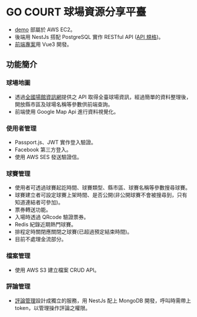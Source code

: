 # GO COURT 球場資源分享平臺
* [demo](https://tom-lee.site/) 部屬於 AWS EC2。
* 後端用 NestJs 搭配 PostgreSQL 實作 RESTful API ([API 規格](spec.yaml))。
* [前端專案](https://github.com/xu3cl40122/go-court-vue)用 Vue3 開發。


## 功能簡介
### 球場地圖
* 透過[全國場館資訊網](https://iplay.sa.gov.tw/WebAPI)提供之 API 取得全臺球場資訊，經過簡單的資料整理後，開放縣市區及球場名稱等參數供前端查詢。
* 前端使用 Google Map Api 進行資料視覺化。

### 使用者管理
* Passport.js、JWT 實作登入驗證。
* Facebook 第三方登入。
* 使用 AWS SES 發送驗證信。

### 球賽管理
* 使用者可透過球賽起訖時間、球賽類型、縣市區、球賽名稱等參數搜尋球賽。
* 球賽建立者可設定球賽上架時間、是否公開(非公開球賽不會被搜尋到，只有知道連結者可參加)。
* 票券轉送功能。
* 入場時透過 QRcode 驗證票券。
* Redis 紀錄近期熱門球賽。
* 排程定時關閉應關閉之球賽(已超過預定結束時間)。
* 目前不處理金流部分。

### 檔案管理
* 使用 AWS S3 建立檔案 CRUD API。

### 評論管理
* [評論管理](https://github.com/xu3cl40122/comment-service)設計成獨立的服務，用 NestJs 配上 MongoDB 開發，呼叫時需帶上 token，以管理操作評論之權限。

